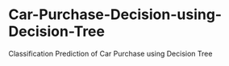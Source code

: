 # Car-Purchase-Decision-using-Decision-Tree
Classification Prediction of Car Purchase using Decision Tree
